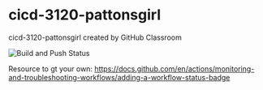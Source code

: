 # cicd-3120-pattonsgirl
cicd-3120-pattonsgirl created by GitHub Classroom

![Build and Push Status](https://github.com/WSU-kduncan/cicd-3120-pattonsgirl/actions/workflows/docker-build-push.yml/badge.svg)

Resource to gt your own: https://docs.github.com/en/actions/monitoring-and-troubleshooting-workflows/adding-a-workflow-status-badge
